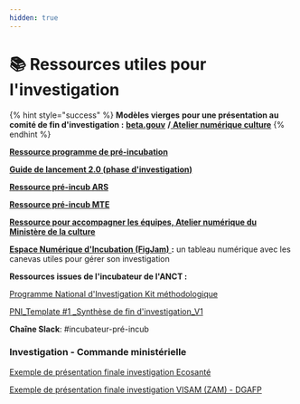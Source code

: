 ```yaml
---
hidden: true
---
```


# 📚 Ressources utiles pour l'investigation

{% hint style="success" %}
**Modèles vierges** **pour une présentation au comité de fin d'investigation :** [**beta.gouv**](https://docs.google.com/presentation/d/1GckBe4pJrmXxIOCDFVk-\_flMpd0m3iiO7eDsp89FPC8/edit#slide=id.g53cae8ed9a\_0\_110) **/**[ **Atelier numérique culture**](https://docs.google.com/presentation/d/1ox2mgP-NZ5Q6NFTU0JgE\_Op0LjciLWZreCuZvtfrVc8/edit?usp=sharing)
{% endhint %}

[**Ressource programme de pré-incubation**](https://docs.google.com/document/d/1ZL9WYFJ8HB1Snllx9vDC\_Rw-NKyAG\_le9vU59f5MOfA/edit#heading=h.qrjcdfuealsq)

[**Guide de lancement 2.0 (phase d'investigation)**](https://docs.google.com/document/d/1PFA2kS6ztCejLhe-s\_toCK4cozO4y8tsyHGlTkY2qJc/edit)

[**Ressource pré-incub ARS**](https://drive.google.com/drive/folders/19a0j7yb9ceHuPu6nTAvYmYzqnqi5k4L6?usp=sharing)

[**Ressource pré-incub MTE**](https://docs.google.com/document/d/19Pj8nB\_FN4lBDqniJEMe1\_j8WLEu\_QCOIehal3r4WhM/edit)

[**Ressource pour accompagner les équipes, Atelier numérique du Ministère de la culture**](https://drive.google.com/file/d/1pc8DpQ0xTvdRD47uy6oDv6AE2Xa8NDj7/view)

[**Espace Numérique d'Incubation (FigJam)** ](lespace-collaboratif-dincubation-produit-sur-figjam.md)**:** un tableau numérique avec les canevas utiles pour gérer son investigation&#x20;

**Ressources issues de l'incubateur de l'ANCT :**

[Programme National d'Investigation Kit méthodologique](https://docs.google.com/presentation/d/1yLJVJOQRRPBoR9gR\_vE61xYvJU4a6cNowpSZvtgOr4c/edit#slide=id.ge3902557c8\_0\_777)

[PNI\_Template #1 \_Synthèse de fin d'investigation\_V1](https://docs.google.com/presentation/d/10wItZN-bcBNWAj\_xqxefsTezgVAUoSPuezjP\_aMiXKE/edit#slide=id.geeb5a09e09\_0\_0)

**Chaîne Slack**: #incubateur-pré-incub

### Investigation - Commande ministérielle

[Exemple de présentation finale investigation Ecosanté](https://docs.google.com/presentation/d/1P9waJEbvcT1hASOX2PqcylrTuuc3ocla8e9Rx5dYEvw/edit?usp=sharing)

[Exemple de présentation finale investigation VISAM (ZAM) - DGAFP](https://docs.google.com/presentation/d/1\_q6cxnhZY5aSaTYG\_ThqSXBwibeIiAkNwoOA3LbaMuk/edit?usp=sharing)
